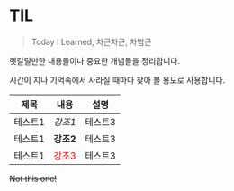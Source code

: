 # TIL
> Today I Learned, 차근차근, 차범근

헷갈릴만한 내용들이나 중요한 개념들을 정리합니다.

시간이 지나 기억속에서 사라질 때마다 찾아 볼 용도로 사용합니다.

|제목|내용|설명|
|:---:|:---:|:---:|
|테스트1|*강조1*|테스트3|
|테스트1|**강조2**|테스트3|
|테스트1|<span style="color:red">강조3</span>|테스트3|

~~Not this one!~~


